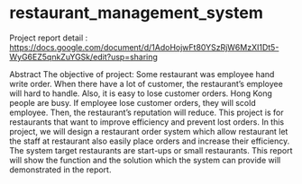 # restaurant_management_system

Project report detail : https://docs.google.com/document/d/1AdoHojwFt80YSzRjW6MzXI1Dt5-WyG6EZ5qnkZuYGSk/edit?usp=sharing

Abstract
The objective of project:
Some restaurant was employee hand write order. When there have a lot of
customer, the restaurant’s employee will hard to handle. Also, it is easy to
lose customer orders.
Hong Kong people are busy. If employee lose customer orders, they will scold
employee. Then, the restaurant’s reputation will reduce.
This project is for restaurants that want to improve efficiency and prevent lost
orders. In this project, we will design a restaurant order system which allow
restaurant let the staff at restaurant also easily place orders and increase their
efficiency. The system target restaurants are start-ups or small restaurants.
This report will show the function and the solution which the system can
provide will demonstrated in the report.
